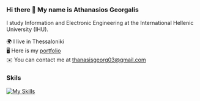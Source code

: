 ### Hi there 👋 My name is Athanasios Georgalis

I study Information and Electronic Engineering at the International Hellenic University (IHU).

🌍 I live in Thessaloniki<br>
🖥️ Here is my <a href="https://thanasisgeorg.github.io/my_portfolio/" target="_blank">portfolio</a><br>
✉️ You can contact me at <a>thanasisgeorg03@gmail.com</a>

### Skils

[![My Skills](https://skillicons.dev/icons?i=js,html,css,wasm)](https://skillicons.dev)
